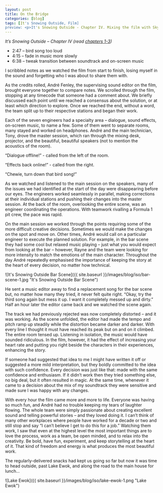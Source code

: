 ```yaml
---
layout: post
title: On the Bridge
categories: [blog]
tags: [It's Snowing Outside, Film]
preview: <p>It's Snowing Outside - Chapter IV. Mixing the film with Skywalker Sound.</p>
---
```


_It’s Snowing Outside – Chapter IV (read [chapters 1-3](/blog))_

* 2:47 – bird song too loud
* 4:15 – fade in music more slowly
* 6:38 – tweak transition between soundtrack and on-screen music

I scribbled notes as we watched the film from start to finish, losing myself in the sound and forgetting who I was about to share them with.

As the credits rolled, André Fenley, the supervising sound editor on the film, brought everyone together to compare notes. We scrolled through the film, stopping at any timecode that someone had a comment about. We briefly discussed each point until we reached a consensus about the solution, or at least which direction to explore. Once we reached the end, without a word, the team split up to their respective stations and began their work.

Each of the seven engineers had a specialty area – dialogue, sound effects, on-screen music, to name a few. Some of them went to separate rooms, many stayed and worked on headphones. André and the main technician, Tony, drove the master session, which ran through the mixing desk, projector, and the beautiful, beautiful speakers (not to mention the acoustics of the room).

“Dialogue offline!” - called from the left of the room.

“Effects back online!” - called from the right.

“Chewie, turn down that bird song!”

As we watched and listened to the main session on the speakers, many of the issues we had identified at the start of the day were disappearing before our eyes. The engineers worked seamlessly in parallel, making corrections at their individual stations and pushing their changes into the master session. At the back of the room, overlooking the entire scene, was an engineer coordinating the operations. With teamwork rivalling a Formula 1 pit crew, the pace was rapid.

On the main session we worked through the points requiring some of the more difficult creative decisions. Sometimes we would make the changes on the spot and move on. Other times, André would call on a particular engineer to execute the planned solution. For example, in the bar scene they had some cool but relaxed music playing – just what you would expect from looking at the bar – however, Rayne and the team were looking for more intensity to match the emotions of the main character. Throughout the day André repeatedly emphasised the importance of keeping the story at the heart of every decision, no matter how technical.

![It's Snowing Outside Bar Scene]({{ site.baseurl }}/images/blog/iso/bar-scene-1.jpg "It's Snowing Outside Bar Scene")

He sent a music editor away to find a replacement song for the bar scene but, no matter how many they tried, it never felt quite right. “Okay, try the third song again but mess it up. I want it completely messed up and dirty.” Half an hour later the editor came back and we watched the scene again.

The track we had previously rejected was now completely distorted – and it was working. As the scene unfolded, the editor had made the tempo and pitch ramp up steadily while the distortion became darker and darker. With every line I thought it must have reached its peak but on and on it climbed. The entire room tensed up. Listening in isolation, the music would have sounded ridiculous. In the film, however, it had the effect of increasing your heart rate and putting you right beside the characters in their experiences, enhancing the story.

If someone had suggested that idea to me I might have written it off or suggested a more mild interpretation, but they boldly committed to the idea with such confidence. Every decision was just like that: made with the same confidence and enthusiasm. If it didn’t work then they tried something else, no big deal, but it often resulted in magic. At the same time, whenever it came to a decision about the mix of my soundtrack they were sensitive and made sure I was happy with any changes.

With every hour the film came more and more to life. Everyone was having so much fun, and André had no trouble keeping my tears of laughter flowing. The whole team were simply passionate about creating excellent sound and telling powerful stories – and they loved doing it. I can’t think of many other workplaces where people have worked for a decade or two and still stop and say “I can’t believe I get to do this for a job.” Watching them work, I saw that even at the highest level the most important things are to love the process, work as a team, be open minded, and to relax into the creativity. Be bold, have fun, experiment, and keep storytelling at the heart of it. That kind of freedom and energy is what produces the most beautiful work.

The regularly-delivered snacks had kept us going so far but now it was time to head outside, past Lake Ewok, and along the road to the main house for lunch...

![Lake Ewok]({{ site.baseurl }}/images/blog/iso/lake-ewok-1.png "Lake Ewok")